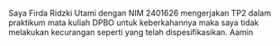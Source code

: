 Saya Firda Ridzki Utami dengan NIM 2401626 mengerjakan TP2 dalam praktikum mata kuliah DPBO untuk keberkahannya maka saya tidak melakukan kecurangan seperti yang telah dispesifikasikan. Aamin

